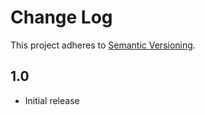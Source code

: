# Change Log
This project adheres to [Semantic Versioning](http://semver.org/).


## 1.0
* Initial release
